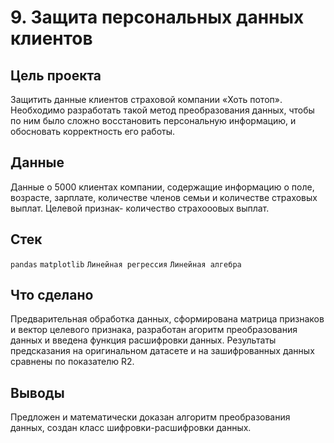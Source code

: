 # 9. Защита персональных данных клиентов
## Цель проекта
Защитить данные клиентов страховой компании «Хоть потоп». Необходимо разработать такой метод преобразования данных, чтобы по ним было сложно восстановить персональную информацию, и обосновать корректность его работы.
## Данные
Данные о 5000 клиентах компании, содержащие информацию о поле, возрасте, зарплате, количестве членов семьи и количестве страховых выплат. Целевой признак- количество страхооовых выплат.
## Стек
`pandas` `matplotlib` `Линейная регрессия` `Линейная алгебра`
## Что сделано
Предварительная обработка данных, сформирована матрица признаков и вектор целевого признака, разработан агоритм преобразования данных и введена функция расшифровки данных. Результаты предсказания на оригинальном датасете и на зашифрованных данных сравнены по показателю R2.
## Выводы
Предложен и математически доказан алгоритм преобразования данных, создан класс шифровки-расшифровки данных.
